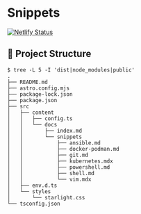 # Snippets

[![Netlify Status](https://api.netlify.com/api/v1/badges/b8d15004-c8a7-4bb0-b5a3-da884f996bdc/deploy-status)](https://app.netlify.com/sites/usrme-snippets/deploys)

## 🚀 Project Structure

```console
$ tree -L 5 -I 'dist|node_modules|public'
.
├── README.md
├── astro.config.mjs
├── package-lock.json
├── package.json
├── src
│   ├── content
│   │   ├── config.ts
│   │   └── docs
│   │       ├── index.md
│   │       └── snippets
│   │           ├── ansible.md
│   │           ├── docker-podman.md
│   │           ├── git.md
│   │           ├── kubernetes.mdx
│   │           ├── powershell.md
│   │           ├── shell.md
│   │           └── vim.mdx
│   ├── env.d.ts
│   └── styles
│       └── starlight.css
└── tsconfig.json
```
